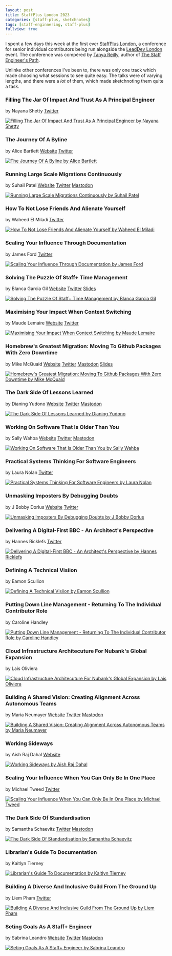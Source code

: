 ```yaml
---
layout: post
title: StaffPlus London 2023
categories: [staff-plus, sketchnotes]
tags: [staff-enginnering, staff-plus]
fullview: true
---
```


I spent a few days this week at the first ever [StaffPlus London](https://leaddev.com/staffplus-london), a conference for senior individual contributors being run alongside the [LeadDev London](https://leaddev.com/leaddev-london) event. The conference was compèred by [Tanya Reilly](https://hachyderm.io/@whereistanya), author of [The Staff Engineer's Path](https://noidea.dog/staff).

Unlinke other conferences I've been to, there was only one track which made choosing what sessions to see quite easy. The talks were of varying lengths, and there were a *lot* of them, which made sketchnoting them quite a task.


### Filling The Jar Of Impact And Trust As A Principal Engineer
by Nayana Shetty
<i class="fa fa-brands fa-twitter fa-lg"></i> [Twitter](https://twitter.com/shettyny)

[![Filling The Jar Of Impact And Trust As A Principal Engineer by Nayana Shetty][1]][1]


### The Journey Of A Byline
by Alice Bartlett
<i class="fa fa-globe fa-lg"></i> [Website](https://alicebartlett.co.uk)
<i class="fa fa-brands fa-twitter fa-lg"></i> [Twitter](https://twitter.com/alicebartlett)

[![The Journey Of A Byline by Alice Bartlett][2]][2]


### Running Large Scale Migrations Continuously
by Suhail Patel
<i class="fa fa-globe fa-lg"></i> [Website](https://suhailpatel.com)
<i class="fa fa-brands fa-twitter fa-lg"></i> [Twitter](https://twitter.com/suhailpatel)
<i class="fa fa-brands fa-mastodon fa-lg"></i> [Mastodon](https://hachyderm.io/@suhailpatel)

[![Running Large Scale Migrations Continuously by Suhail Patel][3]][3]


### How To Not Lose Friends And Alienate Yourself
by Waheed El Miladi
<i class="fa fa-brands fa-twitter fa-lg"></i> [Twitter](https://twitter.com/waheedelmiladi)

[![How To Not Lose Friends And Alienate Yourself by Waheed El Miladi][4]][4]


### Scaling Your Influence Through Documentation
by James Ford
<i class="fa fa-brands fa-twitter fa-lg"></i> [Twitter](https://twitter.com/psyked)

[![Scaling Your Influence Through Documentation by James Ford][5]][5]


### Solving The Puzzle Of Staff+ Time Management
by Blanca Garcia Gil
<i class="fa fa-globe fa-lg"></i> [Website](https://www.blancagarciagil.com)
<i class="fa fa-brands fa-twitter fa-lg"></i> [Twitter](https://twitter.com/blanquish)
<i class="fa fa-brands fa-slideshare fa-lg"></i> [Slides](https://speakerdeck.com/blanquish/solving-the-puzzle-of-staff-plus-time-management)

[![Solving The Puzzle Of Staff+ Time Management by Blanca Garcia Gil][6]][6]


### Maximising Your Impact When Context Switching
by Maude Lemaire
<i class="fa fa-globe fa-lg"></i> [Website](http://maudethecodetoad.com)
<i class="fa fa-brands fa-twitter fa-lg"></i> [Twitter](https://twitter.com/qcmaude)

[![Maximising Your Impact When Context Switching by Maude Lemaire][7]][7]


### Homebrew's Greatest Migration: Moving To Github Packages With Zero Downtime
by Mike McQuaid
<i class="fa fa-globe fa-lg"></i> [Website](https://mikemcquaid.com)
<i class="fa fa-brands fa-twitter fa-lg"></i> [Twitter](https://twitter.com/MikeMcQuaid)
<i class="fa fa-brands fa-mastodon fa-lg"></i> [Mastodon](https://mastodon.social/@mikemcquaid)
<i class="fa fa-brands fa-slideshare fa-lg"></i> [Slides](https://speakerdeck.com/mikemcquaid/homebrews-great-migration-moving-to-github-packages-with-zero-downtime)

[![Homebrew's Greatest Migration: Moving To Github Packages With Zero Downtime by Mike McQuaid][8]][8]


### The Dark Side Of Lessons Learned
by Dianing Yudono
<i class="fa fa-globe fa-lg"></i> [Website]()
<i class="fa fa-brands fa-twitter fa-lg"></i> [Twitter](https://twitter.com/galihmelon)
<i class="fa fa-brands fa-mastodon fa-lg"></i> [Mastodon](https://hachyderm.io/@galihmelon)

[![The Dark Side Of Lessons Learned by Dianing Yudono][9]][9]


### Working On Software That Is Older Than You
by Sally Wahba
<i class="fa fa-globe fa-lg"></i> [Website]()
<i class="fa fa-brands fa-twitter fa-lg"></i> [Twitter](https://twitter.com/sallyky)
<i class="fa fa-brands fa-mastodon fa-lg"></i> [Mastodon](https://hachyderm.io/@swahba)

[![Working On Software That Is Older Than You by Sally Wahba][10]][10]


### Practical Systems Thinking For Software Engineers
by Laura Nolan
<i class="fa fa-brands fa-twitter fa-lg"></i> [Twitter](https://twitter.com/lauralifts)

[![Practical Systems Thinking For Software Engineers by Laura Nolan][11]][11]


### Unmasking Imposters By Debugging Doubts
by J Bobby Dorlus
<i class="fa fa-globe fa-lg"></i> [Website](https://thetechhustle.com)
<i class="fa fa-brands fa-twitter fa-lg"></i> [Twitter](https://twitter.com/BobbyD_FL)

[![Unmasking Imposters By Debugging Doubts by J Bobby Dorlus][12]][12]


### Delivering A Digital-First BBC - An Architect's Perspective
by Hannes Ricklefs
<i class="fa fa-brands fa-twitter fa-lg"></i> [Twitter](https://twitter.com/hricklefs)

[![Delivering A Digital-First BBC - An Architect's Perspective by Hannes Ricklefs][13]][13]


### Defining A Technical Visiion
by Eamon Scullion

[![Defining A Technical Visiion by Eamon Scullion][14]][14]


### Putting Down Line Management - Returning To The Individual Contributor Role
by Caroline Handley

[![Putting Down Line Management - Returning To The Individual Contributor Role by Caroline Handley][15]][15]


### Cloud Infrastructure Architecuture For Nubank's Global Expansion
by Lais Oliviera

[![Cloud Infrastructure Architecuture For Nubank's Global Expansion by Lais Oliviera][16]][16]


### Building A Shared Vision: Creating Alignment Across Autonomous Teams
by Maria Neumayer
<i class="fa fa-globe fa-lg"></i> [Website](https://medium.com/@marianeum)
<i class="fa fa-brands fa-twitter fa-lg"></i> [Twitter](https://twitter.com/marianeum)
<i class="fa fa-brands fa-mastodon fa-lg"></i> [Mastodon](https://androiddev.social/@marianeum)

[![Building A Shared Vision: Creating Alignment Across Autonomous Teams by Maria Neumayer][17]][17]


### Working Sideways
by Aish Raj Dahal
<i class="fa fa-globe fa-lg"></i> [Website](https://aish.io)

[![Working Sideways by Aish Raj Dahal][18]][18]


### Scaling Your Influence When You Can Only Be In One Place
by Michael Tweed
<i class="fa fa-brands fa-twitter fa-lg"></i> [Twitter](https://twitter.com/michaeltweed)

[![Scaling Your Influence When You Can Only Be In One Place by Michael Tweed][19]][19]


### The Dark Side Of Standardisation
by Samantha Schaevitz
<i class="fa fa-brands fa-twitter fa-lg"></i> [Twitter](https://twitter.com/samschaevitz)
<i class="fa fa-brands fa-mastodon fa-lg"></i> [Mastodon](https://mastodon.green/@samsch)

[![The Dark Side Of Standardisation by Samantha Schaevitz][20]][20]


### Librarian's Guide To Documentation
by Kaitlyn Tierney

[![Librarian's Guide To Documentation by Kaitlyn Tierney][21]][21]


### Building A Diverse And Inclusive Guild From The Ground Up
by Liem Pham
<i class="fa fa-brands fa-twitter fa-lg"></i> [Twitter](https://twitter.com/ducliemp)

[![Building A Diverse And Inclusive Guild From The Ground Up by Liem Pham][22]][22]


### Seting Goals As A Staff+ Engineer
by Sabrina Leandro
<i class="fa fa-globe fa-lg"></i> [Website](https://saleandro.com)
<i class="fa fa-brands fa-twitter fa-lg"></i> [Twitter](https://twitter.com/saleandro)
<i class="fa fa-brands fa-mastodon fa-lg"></i> [Mastodon](https://mastodon.online/@saleandro)

[![Seting Goals As A Staff+ Engineer by Sabrina Leandro][23]][23]


  [1]: /assets/media/images/2023/06/filling-the-jar-of-impact-and-trust-as-a-principal-engineer-nayana-shetty.jpg#img-sketchnote
  [2]: /assets/media/images/2023/06/the-journey-of-a-byline-alice-bartlett.jpg#img-sketchnote
  [3]: /assets/media/images/2023/06/running-large-scale-migrations-continuously-suhail-patel.jpg#img-sketchnote
  [4]: /assets/media/images/2023/06/how-to-not-lose-friends-and-alienate-people-waheed-el-miladi.jpg#img-sketchnote
  [5]: /assets/media/images/2023/06/scaling-your-influence-through-documentation-james-ford.jpg#img-sketchnote
  [6]: /assets/media/images/2023/06/solving-the-puzzle-of-staffplus-time-management-blanca-garcia-gil.jpg#img-sketchnote
  [7]: /assets/media/images/2023/06/maximising-your-impact-when-context-switching-maude-lemaire.jpg#img-sketchnote
  [8]: /assets/media/images/2023/06/homebrews-greatest-migration-moving-to-github-packages-with-zero-downtime-mike-mcquaid.jpg#img-sketchnote
  [9]: /assets/media/images/2023/06/the-dark-side-of-lessons-learned-dianing-yudono.jpg#img-sketchnote
  [10]: /assets/media/images/2023/06/working-on-software-that-is-older-than-you-sally-wahba.jpg#img-sketchnote
  [11]: /assets/media/images/2023/06/practical-systems-thinking-for-software-engineers-laura-nolan.jpg#img-sketchnote
  [12]: /assets/media/images/2023/06/unmasking-imposters-by-debugging-doubts-j-bobby-dorlus.jpg#img-sketchnote
  [13]: /assets/media/images/2023/06/delivering-a-digital-first-bbc-an-architects-perspective-hannes-ricklefs.jpg#img-sketchnote
  [14]: /assets/media/images/2023/06/defining-a-technical-vision-eamon-scullion.jpg#img-sketchnote
  [15]: /assets/media/images/2023/06/putting-down-line-management-returning-to-the-individual-contributor-role-caroline-handley.jpg#img-sketchnote
  [16]: /assets/media/images/2023/06/cloud-infrastructure-architext-for-nubanks-global-expansion-lais-oliviera.jpg#img-sketchnote
  [17]: /assets/media/images/2023/06/building-a-shared-vision-creating-alignment-across-autonomous-teams-maria-neumayer.jpg#img-sketchnote
  [18]: /assets/media/images/2023/06/working-sideways-aish-raj-dahal.jpg#img-sketchnote
  [19]: /assets/media/images/2023/06/scaling-your-influence-when-you-can-only-be-in-one-place-michael-tweed.jpg#img-sketchnote
  [20]: /assets/media/images/2023/06/the-dark-side-of-standardisation-samantha-schaevitz.jpg#img-sketchnote
  [21]: /assets/media/images/2023/06/librarians-guide-to-documentation-kaitlyn-tierney.jpg#img-sketchnote
  [22]: /assets/media/images/2023/06/building-a-diverse-and-inclusive-guild-from-the-ground-up-liem-pham.jpg#img-sketchnote
  [23]: /assets/media/images/2023/06/setting-goals-as-a-staffplus-engineer-sabrina-leandro.jpg#img-sketchnote
